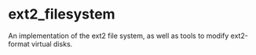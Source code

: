 # ext2_filesystem
An implementation of the ext2 file system, as well as tools to modify ext2-format virtual disks.
